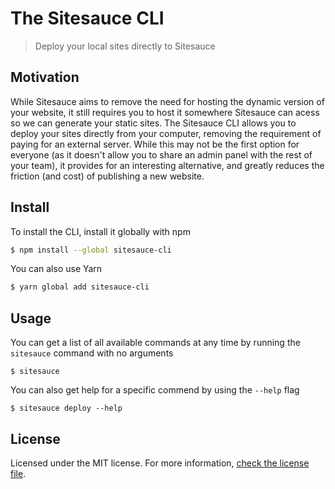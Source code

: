 # The Sitesauce CLI
> Deploy your local sites directly to Sitesauce

## Motivation
While Sitesauce aims to remove the need for hosting the dynamic version of your website, it still requires you to host it somewhere Sitesauce can acess so we can generate your static sites. The Sitesauce CLI allows you to deploy your sites directly from your computer, removing the requirement of paying for an external server. While this may not be the first option for everyone (as it doesn't allow you to share an admin panel with the rest of your team), it provides for an interesting alternative, and greatly reduces the friction (and cost) of publishing a new website.

## Install

To install the CLI, install it globally with npm

```bash
$ npm install --global sitesauce-cli
```

You can also use Yarn

```bash
$ yarn global add sitesauce-cli
```


## Usage

You can get a list of all available commands at any time by running the `sitesauce` command with no arguments

```
$ sitesauce
```

You can also get help for a specific commend by using the `--help` flag

```
$ sitesauce deploy --help
```

## License

Licensed under the MIT license. For more information, [check the license file](license).
